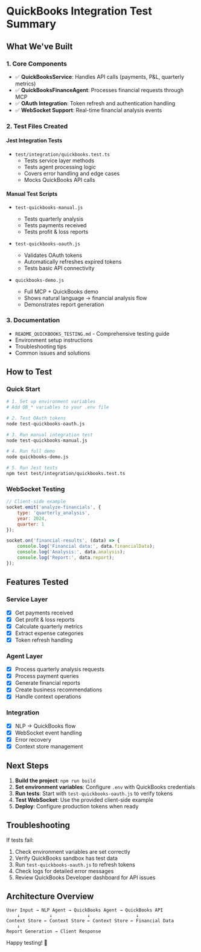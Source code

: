 # QuickBooks Integration Test Summary

## What We've Built

### 1. Core Components
- ✅ **QuickBooksService**: Handles API calls (payments, P&L, quarterly metrics)
- ✅ **QuickBooksFinanceAgent**: Processes financial requests through MCP
- ✅ **OAuth Integration**: Token refresh and authentication handling
- ✅ **WebSocket Support**: Real-time financial analysis events

### 2. Test Files Created

#### Jest Integration Tests
- `test/integration/quickbooks.test.ts`
  - Tests service layer methods
  - Tests agent processing logic
  - Covers error handling and edge cases
  - Mocks QuickBooks API calls

#### Manual Test Scripts
- `test-quickbooks-manual.js`
  - Tests quarterly analysis
  - Tests payments received
  - Tests profit & loss reports
  
- `test-quickbooks-oauth.js`
  - Validates OAuth tokens
  - Automatically refreshes expired tokens
  - Tests basic API connectivity
  
- `quickbooks-demo.js`
  - Full MCP + QuickBooks demo
  - Shows natural language → financial analysis flow
  - Demonstrates report generation

### 3. Documentation
- `README_QUICKBOOKS_TESTING.md` - Comprehensive testing guide
- Environment setup instructions
- Troubleshooting tips
- Common issues and solutions

## How to Test

### Quick Start
```bash
# 1. Set up environment variables
# Add QB_* variables to your .env file

# 2. Test OAuth tokens
node test-quickbooks-oauth.js

# 3. Run manual integration test
node test-quickbooks-manual.js

# 4. Run full demo
node quickbooks-demo.js

# 5. Run Jest tests
npm test test/integration/quickbooks.test.ts
```

### WebSocket Testing
```javascript
// Client-side example
socket.emit('analyze-financials', {
    type: 'quarterly_analysis',
    year: 2024,
    quarter: 1
});

socket.on('financial-results', (data) => {
    console.log('Financial data:', data.financialData);
    console.log('Analysis:', data.analysis);
    console.log('Report:', data.report);
});
```

## Features Tested

### Service Layer
- [x] Get payments received
- [x] Get profit & loss reports
- [x] Calculate quarterly metrics
- [x] Extract expense categories
- [x] Token refresh handling

### Agent Layer
- [x] Process quarterly analysis requests
- [x] Process payment queries
- [x] Generate financial reports
- [x] Create business recommendations
- [x] Handle context operations

### Integration
- [x] NLP → QuickBooks flow
- [x] WebSocket event handling
- [x] Error recovery
- [x] Context store management

## Next Steps

1. **Build the project**: `npm run build`
2. **Set environment variables**: Configure `.env` with QuickBooks credentials
3. **Run tests**: Start with `test-quickbooks-oauth.js` to verify tokens
4. **Test WebSocket**: Use the provided client-side example
5. **Deploy**: Configure production tokens when ready

## Troubleshooting

If tests fail:
1. Check environment variables are set correctly
2. Verify QuickBooks sandbox has test data
3. Run `test-quickbooks-oauth.js` to refresh tokens
4. Check logs for detailed error messages
5. Review QuickBooks Developer dashboard for API issues

## Architecture Overview

```
User Input → NLP Agent → QuickBooks Agent → QuickBooks API
    ↓           ↓             ↓                 ↓
Context Store ← Context Store ← Context Store ← Financial Data
    ↓
Report Generation → Client Response
```

Happy testing! 🚀
